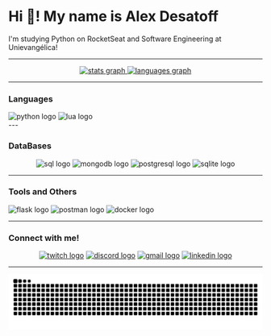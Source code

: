 # Hi 👋! My name is Alex Desatoff

I'm studying Python on RocketSeat and Software Engineering at Unievangélica!

---

<center>
  <a href="https://github.com/Desatoff">
    <img src="https://github-readme-stats.vercel.app/api?username=desatoff&hide_title=false&hide_rank=false&show_icons=true&include_all_commits=true&count_private=true&disable_animations=false&theme=dracula&locale=en&hide_border=false" height="150" alt="stats graph" />
    <img src="https://github-readme-stats.vercel.app/api/top-langs?username=desatoff&locale=en&hide_title=false&layout=compact&card_width=320&langs_count=5&theme=dracula&hide_border=false" height="150" alt="languages graph"  />
  </a>
</center>

---

### Languages
<center>
  <div align="left">
    <img src="https://cdn.jsdelivr.net/gh/devicons/devicon/icons/python/python-original.svg" height="40" alt="python logo"  />
    <img src="https://cdn.jsdelivr.net/gh/devicons/devicon@latest/icons/lua/lua-original.svg" height="40" alt="lua logo" />
  </div>
</center>
---

### DataBases
<center>
  <div>
    <img src="https://cdn.jsdelivr.net/gh/devicons/devicon@latest/icons/sqldeveloper/sqldeveloper-original.svg" height="40" alt="sql logo" />
    <img src="https://cdn.jsdelivr.net/gh/devicons/devicon@latest/icons/mongodb/mongodb-plain-wordmark.svg" height="40" alt="mongodb logo"/>
    <img src="https://cdn.jsdelivr.net/gh/devicons/devicon@latest/icons/postgresql/postgresql-original.svg" height="40" alt="postgresql logo"/>
    <img src="https://cdn.jsdelivr.net/gh/devicons/devicon@latest/icons/sqlite/sqlite-original.svg" height="40" alt="sqlite logo"/>
  </div>
</center>

---

### Tools and Others
<center>
  <div align="left">
    <img src="https://cdn.jsdelivr.net/gh/devicons/devicon@latest/icons/flask/flask-original.svg" height="40" alt="flask logo" />
    <img src="https://cdn.jsdelivr.net/gh/devicons/devicon@latest/icons/postman/postman-original.svg" height="40" alt="postman logo" />
    <img src="https://cdn.jsdelivr.net/gh/devicons/devicon@latest/icons/docker/docker-plain-wordmark.svg" height="40" alt="docker logo" />
    </div>
</center>

---

### Connect with me!
<center>
  <a href="https://www.twitch.tv/nuclefar" target="_blank"><img src="https://img.shields.io/static/v1?message=Twitch&logo=twitch&label=&color=9146FF&logoColor=white&labelColor=&style=for-the-badge" height="35" alt="twitch logo"  /></a>
  <a href="https://discord.gg/Q22EqJxNXM" target="_blank"><img src="https://img.shields.io/static/v1?message=Discord&logo=discord&label=&color=7289DA&logoColor=white&labelColor=&style=for-the-badge" height="35" alt="discord logo"  /></a>
  <a href="mailto:alexdesatoff2007@gmail.com"><img src="https://img.shields.io/static/v1?message=Gmail&logo=gmail&label=&color=D14836&logoColor=white&labelColor=&style=for-the-badge" height="35" alt="gmail logo"  /></a>
  <a href="https://www.linkedin.com/in/alex-desatoff-56a93934b/" target="_blank"><img src="https://img.shields.io/static/v1?message=LinkedIn&logo=linkedin&label=&color=0077B5&logoColor=white&labelColor=&style=for-the-badge" height="35" alt="linkedin logo"  /></a>
</center>

---

![snake gif](https://github.com/Desatoff/Desatoff/blob/output/github-snake-dark.svg)
